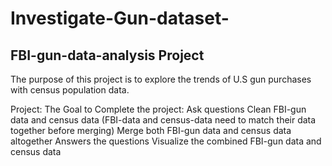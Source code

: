 # Investigate-Gun-dataset-
## FBI-gun-data-analysis Project
The purpose of this project is to explore the trends of U.S gun purchases with census population data.

Project:
The Goal to Complete the project:
Ask questions
Clean FBI-gun data and census data (FBI-data and census-data need to match their data together before merging)
Merge both FBI-gun data and census data altogether
Answers the questions
Visualize the combined FBI-gun data and census data
